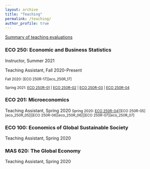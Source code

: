 ```yaml
---
layout: archive
title: "Teaching"
permalink: /teaching/
author_profile: true
---
```


[Summary of teaching evaluations](https://satyaki4.github.io/files/summary_of_evaluations.pdf)

### ECO 250: Economic and Business Statistics
Instructor, Summer 2021

Teaching Assistant, Fall 2020-Present

<small>Fall 2020: [ECO 250R-17][eco_250R_17]</small>

<small>Spring 2021: [ECO 250R-01][eco_250R_01] | [ECO 250R-02][eco_250R_02] | [ECO 250R-03][eco_250R_03] | [ECO 250R-04][eco_250R_04]</small>

[eco_250R_01]: https://satyaki4.github.io/files/Spring_2021_ECO_250R_01_course_evaluation.pdf
[eco_250R_02]: https://satyaki4.github.io/files/Spring_2021_ECO_250R_02_course_evaluation.pdf
[eco_250R_03]: https://satyaki4.github.io/files/Spring_2021_ECO_250R_03_course_evaluation.pdf
[eco_250R_04]: https://satyaki4.github.io/files/Spring_2021_ECO_250R_04_course_evaluation.pdf

### ECO 201: Microeconomics
Teaching Assistant, Spring 2020
<small>Spring 2020: [ECO 250R-04][eco_250R_04]|[ECO 250R-05][eco_250R_05]|[ECO 250R-06][eco_250R_06]|[ECO 250R-07][eco_250R_07]</small>

### ECO 100: Economics of Global Sustainable Society
Teaching Assistant, Spring 2020

### MAS 620: The Global Economy
Teaching Assistant, Spring 2020